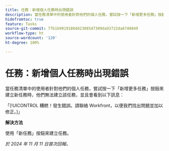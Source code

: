 ```yaml
---
title: 任務：新增個人任務時出現錯誤
description: 當任務清單中的使用者針對他們的個人任務，嘗試按一下「新增更多任務」按鈕來建立新任務時，他們無法建立該任務，並且會看到錯誤訊息。此問題有解決方法。
hidefromtoc: true
feature: Tasks
source-git-commit: 77b1b9919180dd23085d7309da93722da6748849
workflow-type: ht
source-wordcount: '120'
ht-degree: 100%

---
```



# 任務：新增個人任務時出現錯誤

當任務清單中的使用者針對他們的個人任務，嘗試按一下「新增更多任務」按鈕來建立新任務時，他們無法建立該任務，並且會看到以下訊息：

「[!UICONTROL 糟糕！發生錯誤。請聯絡 Workfront，以便我們找出問題並加以修正。]」

**解決方法**

使用「新任務」按鈕來建立任務。

_於 2024 年 11 月 11 日首次回報。_
